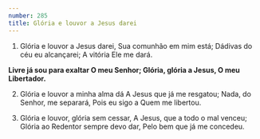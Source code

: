 ```yaml
---
number: 285
title: Glória e louvor a Jesus darei
---
```


1. Glória e louvor a Jesus darei,
  Sua comunhão em mim está;
  Dádivas do céu eu alcançarei;
  A vitória Ele me dará.

  __Livre já sou para exaltar
  O meu Senhor;
  Glória, glória a Jesus,
  O meu Libertador.__

2. Glória e louvor a minha alma dá
  A Jesus que já me resgatou;
  Nada, do Senhor, me separará,
  Pois eu sigo a Quem me libertou.

3. Glória e louvor, glória sem cessar,
  A Jesus, que a todo o mal venceu;
  Glória ao Redentor sempre devo dar,
  Pelo bem que já me concedeu.
